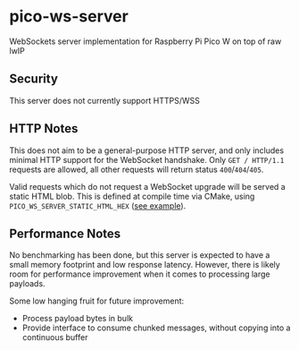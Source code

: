 # pico-ws-server
WebSockets server implementation for Raspberry Pi Pico W on top of raw lwIP

## Security
This server does not currently support HTTPS/WSS

## HTTP Notes
This does not aim to be a general-purpose HTTP server, and only includes minimal HTTP support for the WebSocket handshake. Only `GET / HTTP/1.1` requests are allowed, all other requests will return status `400`/`404`/`405`.

Valid requests which do not request a WebSocket upgrade will be served a static HTML blob. This is defined at compile time via CMake, using `PICO_WS_SERVER_STATIC_HTML_HEX` ([see example](example/CMakeLists.txt)).

## Performance Notes
No benchmarking has been done, but this server is expected to have a small memory footprint and low response latency. However, there is likely room for performance improvement when it comes to processing large payloads.

Some low hanging fruit for future improvement:
* Process payload bytes in bulk
* Provide interface to consume chunked messages, without copying into a continuous buffer
